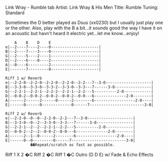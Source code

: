 Link Wray - Rumble tab
Artist: Link Wray & His Men
Title: Rumble
Tuning: Standard

Sometimes the D
better played as Dsus (xx0230) but I usually just play one or the other.  Also, play
with the B a bit...it sounds good the way I have it on an acoustic but havn't heard it
electric yet...let me know...enjoy!

```
    A    B    D    E
e|--2----7----2----0---------------------|
B|--2----7----3----0---------------------|
G|--2----5----2----1---------------------|
D|--2----6----0----2---------------------|
A|--0----6---------2---------------------|
E|-------7---------0---------------------|

Riff 1 w/ Reverb
e|--2-2-0--2-2-0--2-2-0--2-2-0--2-2---7--3-0--------------------|
B|--3-3-0--3-3-0--3-3-2--3-3-0--3-3---7------3-0----------------|
G|--2-2-1--2-2-1--2-2-2--2-2-1--2-2---5----------2-0------------|
D|--0-0-2--0-0-2--0-0-2--0-0-2--0-0---6--------------2-0--------|
A|------2------2------0------2--------6------------------2-0----|
E|------0------0-------------0------7------------------------3-0|

Riff 2 w/ Reverb
e|--2-2-0--0--0--2-2-0--2-2---7--3-0--------------------|
B|--3-3-0--0--2--3-3-0--3-3---7------3-0----------------|
G|--2-2-1--2--2--2-2-1--2-2---5----------2-0------------|
D|--0-0-2--2--2--0-0-2--0-0---6--------------2-0--------|
A|------2--1--0------2--------6------------------2-0----|
E|------0--0---------0------7------------------------3-0|
           ��Repeat/scratch as fast as possible.
```
Riff 1 X 2 �C Riff 2 �C Riff 1 �C Outro (D D E) w/ Fade & Echo Effects
